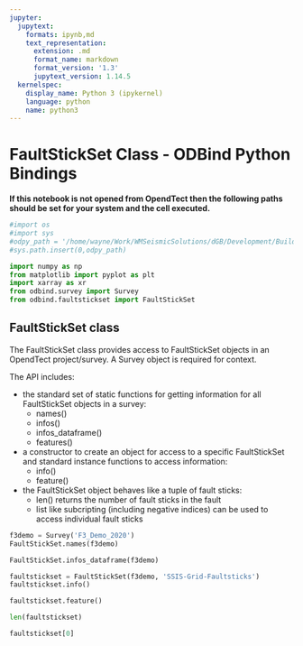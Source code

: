 ```yaml
---
jupyter:
  jupytext:
    formats: ipynb,md
    text_representation:
      extension: .md
      format_name: markdown
      format_version: '1.3'
      jupytext_version: 1.14.5
  kernelspec:
    display_name: Python 3 (ipykernel)
    language: python
    name: python3
---
```


# FaultStickSet Class - ODBind Python Bindings


**If this notebook is not opened from OpendTect then the following paths should be set for your system and the cell executed.**

```python
#import os
#import sys
#odpy_path = '/home/wayne/Work/WMSeismicSolutions/dGB/Development/Build/bin/od7.0/bin/python'
#sys.path.insert(0,odpy_path)
```

```python
import numpy as np
from matplotlib import pyplot as plt
import xarray as xr
from odbind.survey import Survey
from odbind.faultstickset import FaultStickSet
```

## FaultStickSet class

The FaultStickSet class provides access to FaultStickSet objects in an OpendTect project/survey. A Survey object is required for context.

The API includes:
-  the standard set of static functions for getting information for all FaultStickSet objects in a survey:
    -  names()
    -  infos()
    -  infos_dataframe()
    -  features()
-  a constructor to create an object for access to a specific FaultStickSet and standard instance functions to access information:
    -  info()
    -  feature()
-  the FaultStickSet object behaves like a tuple of fault sticks:
    -  len() returns the number of fault sticks in the fault
    -  list like subcripting (including negative indices) can be used to access individual fault sticks


```python
f3demo = Survey('F3_Demo_2020')
FaultStickSet.names(f3demo)
```

```python
FaultStickSet.infos_dataframe(f3demo)
```

```python
faultstickset = FaultStickSet(f3demo, 'SSIS-Grid-Faultsticks')
faultstickset.info()
```

```python
faultstickset.feature()
```

```python
len(faultstickset)
```

```python
faultstickset[0]
```
